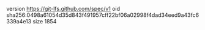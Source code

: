 version https://git-lfs.github.com/spec/v1
oid sha256:0498a61054d35d843f491957cff22bf06a02998f4dad34eed9a43fc6339a4e13
size 1854
